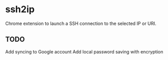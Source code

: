 # ssh2ip
Chrome extension to launch a SSH connection to the selected IP or URI.

## TODO
Add syncing to Google account
Add local password saving with encryption
